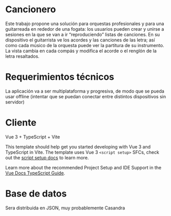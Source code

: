 # Cancionero


Este trabajo propone una solución para orquestas profesionales y para una guitarreada en rededor de una fogata: los usuarios pueden crear y unirse a sesiones en la que se van a ir “reproduciendo” listas de canciones. En su dispositivo el guitarrista ve los acordes y las canciones de las letra; así como cada músico de la orquesta puede ver la partitura de su instrumento. La vista cambia en cada compás y modifica el acorde o el renglón de la letra resaltados.


# Requerimientos técnicos

La aplicación va a ser multiplataforma y progresiva, de modo que se pueda usar offline (intentar que se puedan conectar entre distintos dispositivos sin servidor)

# Cliente

Vue 3 + TypeScript + Vite

This template should help get you started developing with Vue 3 and TypeScript in Vite. The template uses Vue 3 `<script setup>` SFCs, check out the [script setup docs](https://v3.vuejs.org/api/sfc-script-setup.html#sfc-script-setup) to learn more.

Learn more about the recommended Project Setup and IDE Support in the [Vue Docs TypeScript Guide](https://vuejs.org/guide/typescript/overview.html#project-setup).

# Base de datos 

Sera distribuida en JSON, muy probablemente Casandra

